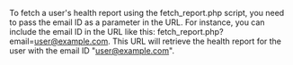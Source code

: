 To fetch a user's health report using the fetch_report.php script, you need to pass the email ID as a parameter in the URL. 
For instance, you can include the email ID in the URL like this: fetch_report.php?email=user@example.com. 
This URL will retrieve the health report for the user with the email ID "user@example.com".
